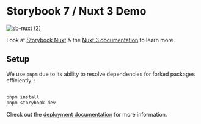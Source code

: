 # Storybook 7 / Nuxt 3 Demo

![sb-nuxt (2)](https://github.com/storybook-vue/storybook-nuxt-demo/assets/711292/291456d2-51b2-4bb8-bbe5-f59a9c310ac8)


Look at [Storybook Nuxt](https://github.com/storybook-vue/nuxt) & the [Nuxt 3 documentation](https://nuxt.com/docs/getting-started/introduction) to learn more.



## Setup

We use `pnpm` due to its ability to resolve dependencies for forked packages efficiently. :

```bash

pnpm install
pnpm storybook dev

```


Check out the [deployment documentation](https://nuxt.com/docs/getting-started/deployment) for more information.
